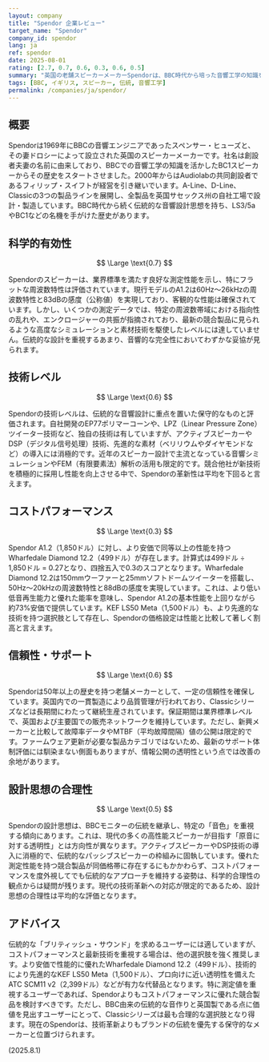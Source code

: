```yaml
---
layout: company
title: "Spendor 企業レビュー"
target_name: "Spendor"
company_id: spendor
lang: ja
ref: spendor
date: 2025-08-01
rating: [2.7, 0.7, 0.6, 0.3, 0.6, 0.5]
summary: "英国の老舗スピーカーメーカーSpendorは、BBC時代から培った音響工学の知識を基盤とし、自社設計ドライバーと英国内製造にこだわる伝統的企業です。測定性能は良好ながら最新技術への対応は限定的で、コストパフォーマンスは同等以上の機能を持つ競合製品と比較して劣位にあります。"
tags: [BBC, イギリス, スピーカー, 伝統, 音響工学]
permalink: /companies/ja/spendor/
---
```

## 概要

Spendorは1969年にBBCの音響エンジニアであったスペンサー・ヒューズと、その妻ドロシーによって設立された英国のスピーカーメーカーです。社名は創設者夫妻の名前に由来しており、BBCでの音響工学の知識を活かしたBC1スピーカーからその歴史をスタートさせました。2000年からはAudiolabの共同創設者であるフィリップ・スイフトが経営を引き継いでいます。A-Line、D-Line、Classicの3つの製品ラインを展開し、全製品を英国サセックス州の自社工場で設計・製造しています。BBC時代から続く伝統的な音響設計思想を持ち、LS3/5aやBC1などの名機を手がけた歴史があります。

## 科学的有効性

$$ \Large \text{0.7} $$

Spendorのスピーカーは、業界標準を満たす良好な測定性能を示し、特にフラットな周波数特性は評価されています。現行モデルのA1.2は60Hz〜26kHzの周波数特性と83dBの感度（公称値）を実現しており、客観的な性能は確保されています。しかし、いくつかの測定データでは、特定の周波数帯域における指向性の乱れや、エンクロージャーの共振が指摘されており、最新の競合製品に見られるような高度なシミュレーションと素材技術を駆使したレベルには達していません。伝統的な設計を重視するあまり、音響的な完全性においてわずかな妥協が見られます。

## 技術レベル

$$ \Large \text{0.6} $$

Spendorの技術レベルは、伝統的な音響設計に重点を置いた保守的なものと評価されます。自社開発のEP77ポリマーコーンや、LPZ（Linear Pressure Zone）ツイーター技術など、独自の技術は有していますが、アクティブスピーカーやDSP（デジタル信号処理）技術、先進的な素材（ベリリウムやダイヤモンドなど）の導入には消極的です。近年のスピーカー設計で主流となっている音響シミュレーションやFEM（有限要素法）解析の活用も限定的です。競合他社が新技術を積極的に採用し性能を向上させる中で、Spendorの革新性は平均を下回ると言えます。

## コストパフォーマンス

$$ \Large \text{0.3} $$

Spendor A1.2（1,850ドル）に対し、より安価で同等以上の性能を持つWharfedale Diamond 12.2（499ドル）が存在します。計算式は499ドル ÷ 1,850ドル = 0.27となり、四捨五入で0.3のスコアとなります。Wharfedale Diamond 12.2は150mmウーファーと25mmソフトドームツイーターを搭載し、50Hz〜20kHzの周波数特性と88dBの感度を実現しています。これは、より低い低音再生能力と優れた能率を意味し、Spendor A1.2の基本性能を上回りながら約73%安価で提供しています。KEF LS50 Meta（1,500ドル）も、より先進的な技術を持つ選択肢として存在し、Spendorの価格設定は性能と比較して著しく割高と言えます。

## 信頼性・サポート

$$ \Large \text{0.6} $$

Spendorは50年以上の歴史を持つ老舗メーカーとして、一定の信頼性を確保しています。英国内での一貫製造により品質管理が行われており、Classicシリーズなどは長期間にわたって継続生産されています。保証期間は業界標準レベルで、英国および主要国での販売ネットワークを維持しています。ただし、新興メーカーと比較して故障率データやMTBF（平均故障間隔）値の公開は限定的です。ファームウェア更新が必要な製品カテゴリではないため、最新のサポート体制評価には馴染まない側面もありますが、情報公開の透明性という点では改善の余地があります。

## 設計思想の合理性

$$ \Large \text{0.5} $$

Spendorの設計思想は、BBCモニターの伝統を継承し、特定の「音色」を重視する傾向にあります。これは、現代の多くの高性能スピーカーが目指す「原音に対する透明性」とは方向性が異なります。アクティブスピーカーやDSP技術の導入に消極的で、伝統的なパッシブスピーカーの枠組みに固執しています。優れた測定性能を持つ競合製品が同価格帯に存在するにもかかわらず、コストパフォーマンスを度外視してでも伝統的なアプローチを維持する姿勢は、科学的合理性の観点からは疑問が残ります。現代の技術革新への対応が限定的であるため、設計思想の合理性は平均的な評価となります。

## アドバイス

伝統的な「ブリティッシュ・サウンド」を求めるユーザーには適していますが、コストパフォーマンスと最新技術を重視する場合は、他の選択肢を強く推奨します。より安価で性能的に優れたWharfedale Diamond 12.2（499ドル）、技術的により先進的なKEF LS50 Meta（1,500ドル）、プロ向けに近い透明性を備えたATC SCM11 v2（2,399ドル）などが有力な代替品となります。特に測定値を重視するユーザーであれば、Spendorよりもコストパフォーマンスに優れた競合製品を検討すべきです。ただし、BBC由来の伝統的な音作りと英国製である点に価値を見出すユーザーにとって、Classicシリーズは最も合理的な選択肢となり得ます。現在のSpendorは、技術革新よりもブランドの伝統を優先する保守的なメーカーと位置づけられます。

(2025.8.1)
